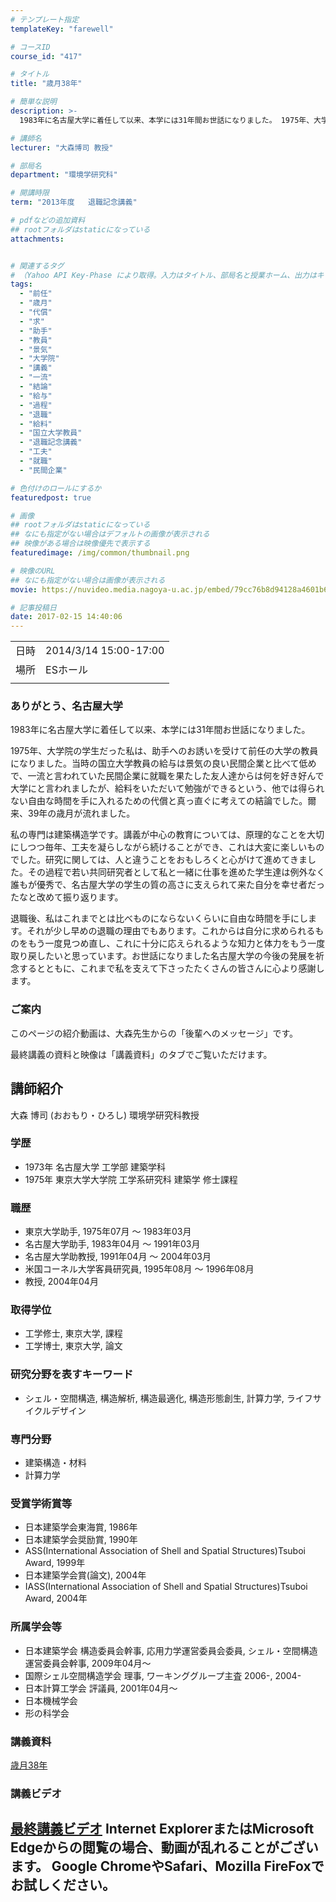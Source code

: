 ```yaml
---
# テンプレート指定
templateKey: "farewell"

# コースID
course_id: "417"

# タイトル
title: "歳月38年"

# 簡単な説明
description: >-
  1983年に名古屋大学に着任して以来、本学には31年間お世話になりました。 1975年、大学院の学生だった私は、助手へのお誘いを受けて前任の大学の教員になりました。当時の国立大学教員の給与は景気の良い民間企業と比べて低めで、一流と言われていた民間企業に就職を果たした友人達からは何を好き好んで大学にと言われましたが、給料をいただいて勉強ができるという、他では得られない自由な時間を手に入れるた ....

# 講師名
lecturer: "大森博司 教授"

# 部局名
department: "環境学研究科"

# 開講時限
term: "2013年度	退職記念講義"

# pdfなどの追加資料
## rootフォルダはstaticになっている
attachments:


# 関連するタグ
# （Yahoo API Key-Phase により取得。入力はタイトル、部局名と授業ホーム、出力はキーフレーズ（tags））
tags:
  - "前任"
  - "歳月"
  - "代償"
  - "求"
  - "助手"
  - "教員"
  - "景気"
  - "大学院"
  - "講義"
  - "一流"
  - "結論"
  - "給与"
  - "過程"
  - "退職"
  - "給料"
  - "国立大学教員"
  - "退職記念講義"
  - "工夫"
  - "就職"
  - "民間企業"

# 色付けのロールにするか
featuredpost: true

# 画像
## rootフォルダはstaticになっている
## なにも指定がない場合はデフォルトの画像が表示される
## 映像がある場合は映像優先で表示する
featuredimage: /img/common/thumbnail.png

# 映像のURL
## なにも指定がない場合は画像が表示される
movie: https://nuvideo.media.nagoya-u.ac.jp/embed/79cc76b8d94128a4601b65cb36ed6e62f965c9ec

# 記事投稿日
date: 2017-02-15 14:40:06
---
```


|   |   |
|---|---|
| 日時 | 2014/3/14  15:00-17:00 |
| 場所 | ESホール |
|   |   |


### ありがとう、名古屋大学

1983年に名古屋大学に着任して以来、本学には31年間お世話になりました。

1975年、大学院の学生だった私は、助手へのお誘いを受けて前任の大学の教員になりました。当時の国立大学教員の給与は景気の良い民間企業と比べて低めで、一流と言われていた民間企業に就職を果たした友人達からは何を好き好んで大学にと言われましたが、給料をいただいて勉強ができるという、他では得られない自由な時間を手に入れるための代償と真っ直ぐに考えての結論でした。爾来、39年の歳月が流れました。

私の専門は建築構造学です。講義が中心の教育については、原理的なことを大切にしつつ毎年、工夫を凝らしながら続けることができ、これは大変に楽しいものでした。研究に関しては、人と違うことをおもしろくと心がけて進めてきました。その過程で若い共同研究者として私と一緒に仕事を進めた学生達は例外なく誰もが優秀で、名古屋大学の学生の質の高さに支えられて来た自分を幸せ者だったなと改めて振り返ります。

退職後、私はこれまでとは比べものにならないくらいに自由な時間を手にします。それが少し早めの退職の理由でもあります。これからは自分に求められるものをもう一度見つめ直し、これに十分に応えられるような知力と体力をもう一度取り戻したいと思っています。お世話になりました名古屋大学の今後の発展を祈念するとともに、これまで私を支えて下さったたくさんの皆さんに心より感謝します。

### ご案内

このページの紹介動画は、大森先生からの「後輩へのメッセージ」です。

最終講義の資料と映像は「講義資料」のタブでご覧いただけます。


## 講師紹介

大森 博司 (おおもり・ひろし) 環境学研究科教授

### 学歴

* 1973年 名古屋大学 工学部 建築学科
* 1975年 東京大学大学院 工学系研究科 建築学 修士課程

### 職歴

* 東京大学助手, 1975年07月 〜 1983年03月
* 名古屋大学助手, 1983年04月 〜 1991年03月
* 名古屋大学助教授, 1991年04月 〜 2004年03月
* 米国コーネル大学客員研究員, 1995年08月 〜 1996年08月
* 教授, 2004年04月

### 取得学位

* 工学修士, 東京大学, 課程
* 工学博士, 東京大学, 論文

### 研究分野を表すキーワード

* シェル・空間構造, 構造解析, 構造最適化, 構造形態創生, 計算力学, ライフサイクルデザイン

### 専門分野

* 建築構造・材料
* 計算力学

### 受賞学術賞等

* 日本建築学会東海賞, 1986年
* 日本建築学会奨励賞, 1990年
* ASS(International Association of Shell and Spatial Structures)Tsuboi Award, 1999年
* 日本建築学会賞(論文), 2004年
* IASS(International Association of Shell and Spatial Structures)Tsuboi Award, 2004年

### 所属学会等

* 日本建築学会 構造委員会幹事, 応用力学運営委員会委員, シェル・空間構造運営委員会幹事, 2009年04月〜
* 国際シェル空間構造学会 理事, ワーキンググループ主査 2006-, 2004-
* 日本計算工学会 評議員, 2001年04月〜
* 日本機械学会
* 形の科学会


### 講義資料

[歳月38年](https://ocw.nagoya-u.jp/files/417/s_Ohmori_material.pdf) 

### 講義ビデオ

<a href="https://nuvideo.media.nagoya-u.ac.jp/embed/b94d7e6ccbd9ad8c3cb151cc50db71cca5994407" target="blank">最終講義ビデオ</a>
Internet ExplorerまたはMicrosoft Edgeからの閲覧の場合、動画が乱れることがございます。
Google ChromeやSafari、Mozilla FireFoxでお試しください。
-----